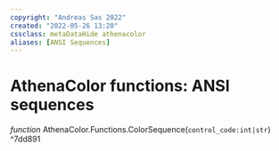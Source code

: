 ```yaml
---
copyright: "Andreas Sas 2022"
created: "2022-05-26 13:20"
cssclass: metaDataHide athenacolor
aliases: [ANSI Sequences]
---
```


# AthenaColor functions: ANSI sequences

*function* AthenaColor.Functions.ColorSequence(`control_code:int|str`) ^7dd891